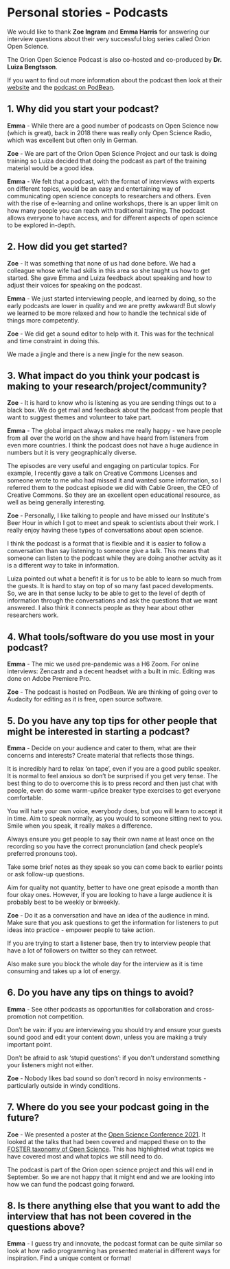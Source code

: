 # Personal stories - Podcasts

We would like to thank **Zoe Ingram** and **Emma Harris** for answering our interview questions about their very successful blog series called Orion Open Science.

The Orion Open Science Podcast is also co-hosted and co-produced by **Dr. Luiza Bengtsson**.

If you want to find out more information about the podcast then look at their [website](https://www.orion-openscience.eu/publications/training-materials/201902/podcasts) and the [podcast on PodBean](https://orionopenscience.podbean.com/). 

## 1. Why did you start your podcast?

**Emma** - While there are a good number of podcasts on Open Science now (which is great), back in 2018 there was really only Open Science Radio, which was excellent but often only in German. 

**Zoe** - We are part of the Orion Open Science Project and our task is doing training so Luiza decided that doing the podcast as part of the training material would be a good idea. 

**Emma** - We felt that a podcast, with the format of interviews with experts on different topics, would be an easy and entertaining way of communicating open science concepts to researchers and others. Even with the rise of e-learning and online workshops, there is an upper limit on how many people you can reach with traditional training. The podcast allows everyone to have access, and for different aspects of open science to be explored in-depth.

## 2. How did you get started?

**Zoe** - It was something that none of us had done before. We had a colleague whose wife had skills in this area so she taught us how to get started. She gave Emma and Luiza feedback about speaking and how to adjust their voices for speaking on the podcast.

**Emma** - We just started interviewing people, and learned by doing, so the early podcasts are lower in quality and we are pretty awkward! But slowly we learned to be more relaxed and how to handle the technical side of things more competently. 

**Zoe** - We did get a sound editor to help with it. This was for the technical and time constraint in doing this. 

We made a jingle and there is a new jingle for the new season.

## 3. What impact do you think your podcast is making to your research/project/community?

**Zoe** - It is hard to know who is listening as you are sending things out to a black box. We do get mail and feedback about the podcast from people that want to suggest themes and volunteer to take part.

**Emma** - The global impact always makes me really happy - we have people from all over the world on the show and have heard from listeners from even more countries. I think the podcast does not have a huge audience in numbers but it is very geographically diverse. 

The episodes are very useful and engaging on particular topics. For example, I recently gave a talk on Creative Commons Licenses and someone wrote to me who had missed it and wanted some information, so I referred them to the podcast episode we did with Cable Green, the CEO of Creative Commons. So they are an excellent open educational resource, as well as being generally interesting. 

**Zoe** - Personally, I like talking to people and have missed our Institute's Beer Hour in which I got to meet and speak to scientists about their work. I really enjoy having these types of conversations about open science. 

I think the podcast is a format that is flexible and it is easier to follow a conversation than say listening to someone give a talk. This means that someone can listen to the podcast while they are doing another actvity as it is a different way to take in information. 

Luiza pointed out what a benefit it is for us to be able to learn so much from the guests. It is hard to stay on top of so many fast paced developments. So, we are in that sense lucky to be able to get to the level of depth of information through the conversations and ask the questions that we want answered. I also think it connects people as they hear about other researchers work.

## 4. What tools/software do you use most in your podcast?

**Emma** - The mic we used pre-pandemic was a H6 Zoom. For online interviews: Zencastr and a decent headset with a built in mic. Editing was done on Adobe Premiere Pro. 

**Zoe** - The podcast is hosted on PodBean. We are thinking of going over to Audacity for editing as it is free, open source software.

## 5. Do you have any top tips for other people that might be interested in starting a podcast?

**Emma** - Decide on your audience and cater to them, what are their concerns and interests? Create material that reflects those things. 

It is incredibly hard to relax ‘on tape’, even if you are a good public speaker. It is normal to feel anxious so don’t be surprised if you get very tense. The best thing to do to overcome this is to press record and then just chat with people, even do some warm-up/ice breaker type exercises to get everyone comfortable. 

You will hate your own voice, everybody does, but you will learn to accept it in time. Aim to speak normally, as you would to someone sitting next to you. Smile when you speak, it really makes a difference. 

Always ensure you get people to say their own name at least once on the recording so you have the correct pronunciation (and check people’s preferred pronouns too). 

Take some brief notes as they speak so you can come back to earlier points or ask follow-up questions. 

Aim for quality not quantity, better to have one great episode a month than four okay ones. However, if you are looking to have a large audience it is probably best to be weekly or biweekly. 

**Zoe** - Do it as a conversation and have an idea of the audience in mind. Make sure that you ask questions to get the information for listeners to put ideas into practice - empower people to take action.

If you are trying to start a listener base, then try to interview people that have a lot of followers on twitter so they can retweet. 

Also make sure you block the whole day for the interview as it is time consuming and takes up a lot of energy.

## 6. Do you have any tips on things to avoid?

**Emma** - See other podcasts as opportunities for collaboration and cross-promotion not competition. 

Don’t be vain: if you are interviewing you should try and ensure your guests sound good and edit your content down, unless you are making a truly important point.

Don’t be afraid to ask ‘stupid questions’: if you don’t understand something your listeners might not either. 

**Zoe** - Nobody likes bad sound so don’t record in noisy environments - particularly outside in windy conditions. 

## 7. Where do you see your podcast going in the future?

**Zoe** - We presented a poster at the [Open Science Conference 2021](https://www.open-science-conference.eu/). It looked at the talks that had been covered and mapped these on to the [FOSTER taxonomy of Open Science](https://www.fosteropenscience.eu/resources). This has highlighted what topics we have covered most and what topics we still need to do. 

The podcast is part of the Orion open science project and this will end in September. So we are not happy that it might end and we are looking into how we can fund the podcast going forward. 

## 8. Is there anything else that you want to add the interview that has not been covered in the questions above?

**Emma** - I guess try and innovate, the podcast format can be quite similar so look at how radio programming has presented material in different ways for inspiration. Find a unique content or format!

